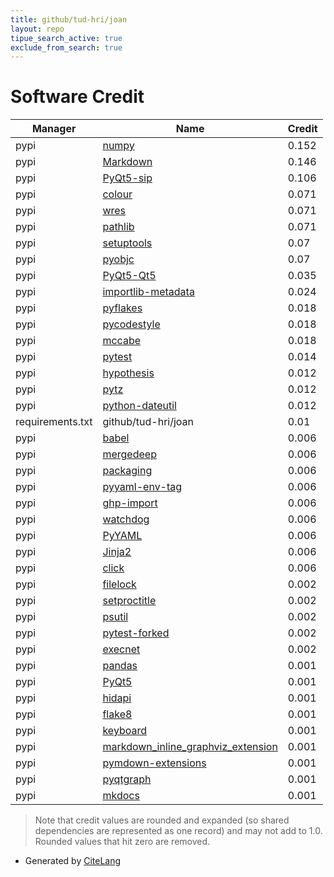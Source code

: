 ```yaml
---
title: github/tud-hri/joan
layout: repo
tipue_search_active: true
exclude_from_search: true
---
```

# Software Credit

|Manager|Name|Credit|
|-------|----|------|
|pypi|[numpy](https://www.numpy.org)|0.152|
|pypi|[Markdown](https://pypi.org/project/Markdown)|0.146|
|pypi|[PyQt5-sip](https://www.riverbankcomputing.com/software/sip/)|0.106|
|pypi|[colour](http://github.com/vaab/colour)|0.071|
|pypi|[wres](https://github.com/jks-liu/wres)|0.071|
|pypi|[pathlib](https://pathlib.readthedocs.org/)|0.071|
|pypi|[setuptools](https://pypi.org/project/setuptools)|0.07|
|pypi|[pyobjc](https://pypi.org/project/pyobjc)|0.07|
|pypi|[PyQt5-Qt5](https://pypi.org/project/PyQt5-Qt5)|0.035|
|pypi|[importlib-metadata](https://pypi.org/project/importlib-metadata)|0.024|
|pypi|[pyflakes](https://pypi.org/project/pyflakes)|0.018|
|pypi|[pycodestyle](https://pypi.org/project/pycodestyle)|0.018|
|pypi|[mccabe](https://pypi.org/project/mccabe)|0.018|
|pypi|[pytest](https://docs.pytest.org/en/latest/)|0.014|
|pypi|[hypothesis](https://pypi.org/project/hypothesis)|0.012|
|pypi|[pytz](https://pypi.org/project/pytz)|0.012|
|pypi|[python-dateutil](https://pypi.org/project/python-dateutil)|0.012|
|requirements.txt|github/tud-hri/joan|0.01|
|pypi|[babel](https://pypi.org/project/babel)|0.006|
|pypi|[mergedeep](https://pypi.org/project/mergedeep)|0.006|
|pypi|[packaging](https://pypi.org/project/packaging)|0.006|
|pypi|[pyyaml-env-tag](https://pypi.org/project/pyyaml-env-tag)|0.006|
|pypi|[ghp-import](https://pypi.org/project/ghp-import)|0.006|
|pypi|[watchdog](https://pypi.org/project/watchdog)|0.006|
|pypi|[PyYAML](https://pypi.org/project/PyYAML)|0.006|
|pypi|[Jinja2](https://pypi.org/project/Jinja2)|0.006|
|pypi|[click](https://pypi.org/project/click)|0.006|
|pypi|[filelock](https://pypi.org/project/filelock)|0.002|
|pypi|[setproctitle](https://pypi.org/project/setproctitle)|0.002|
|pypi|[psutil](https://pypi.org/project/psutil)|0.002|
|pypi|[pytest-forked](https://pypi.org/project/pytest-forked)|0.002|
|pypi|[execnet](https://pypi.org/project/execnet)|0.002|
|pypi|[pandas](https://pandas.pydata.org)|0.001|
|pypi|[PyQt5](https://www.riverbankcomputing.com/software/pyqt/)|0.001|
|pypi|[hidapi](https://github.com/trezor/cython-hidapi)|0.001|
|pypi|[flake8](https://github.com/pycqa/flake8)|0.001|
|pypi|[keyboard](https://github.com/boppreh/keyboard)|0.001|
|pypi|[markdown_inline_graphviz_extension](https://github.com/cesaremorel/markdown-inline-graphviz)|0.001|
|pypi|[pymdown-extensions](https://github.com/facelessuser/pymdown-extensions)|0.001|
|pypi|[pyqtgraph](http://www.pyqtgraph.org)|0.001|
|pypi|[mkdocs](https://www.mkdocs.org)|0.001|


> Note that credit values are rounded and expanded (so shared dependencies are represented as one record) and may not add to 1.0. Rounded values that hit zero are removed.


- Generated by [CiteLang](https://github.com/vsoch/citelang)
